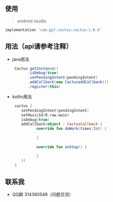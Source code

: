 ## 使用 
> android studio
   ```groovy
   implementation 'com.gyf.cactus:cactus:1.0.4'
   ```

## 用法（api请参考注释）
- java用法

   ```java
    Cactus.getInstance()
          .isDebug(true)
          .setPendingIntent(pendingIntent)
          .addCallback(new CactusaddCallback())
          .register(this)
   ```
- kotlin用法
 
   ```kotlin
    cactus {
       setPendingIntent(pendingIntent)
       setMusicId(R.raw.main)
       isDebug(true)
       addCallback(object : CactusCallback {
              override fun doWork(times:Int) {
                           
              }
       
              override fun onStop() {
                          
              }
       })
    }
   ```

## 联系我 ##
- QQ群 314360549（问题交流）